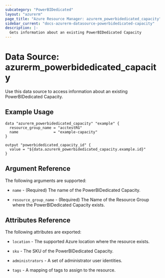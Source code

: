 ```yaml
---
subcategory: "PowerBIDedicated"
layout: "azurerm"
page_title: "Azure Resource Manager: azurerm_powerbidedicated_capacity"
sidebar_current: "docs-azurerm-datasource-powerbidedicated-capacity"
description: |-
  Gets information about an existing PowerBIDedicated Capacity
---
```


# Data Source: azurerm_powerbidedicated_capacity

Use this data source to access information about an existing PowerBIDedicated Capacity.

## Example Usage

```hcl
data "azurerm_powerbidedicated_capacity" "example" {
  resource_group_name = "acctestRG"
  name                = "example-capacity"
}

output "powerbidedicated_capacity_id" {
  value = "${data.azurerm_powerbidedicated_capacity.example.id}"
}
```

## Argument Reference

The following arguments are supported:

* `name` - (Required) The name of the PowerBIDedicated Capacity.

* `resource_group_name` - (Required) The Name of the Resource Group where the PowerBIDedicated Capacity exists.

## Attributes Reference

The following attributes are exported:

* `location` - The supported Azure location where the resource exists.

* `sku` - The SKU of the PowerBIDedicated Capacity.

* `administrators` - A set of administrator user identities.

* `tags` - A mapping of tags to assign to the resource.

